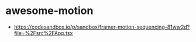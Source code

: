 # awesome-motion

- https://codesandbox.io/p/sandbox/framer-motion-sequencing-81ww2d?file=%2Fsrc%2FApp.tsx
